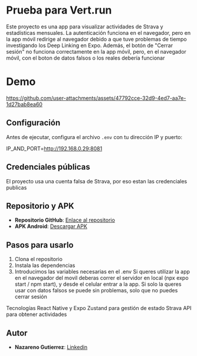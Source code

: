 # Prueba para Vert.run

Este proyecto es una app para visualizar actividades de Strava y estadísticas mensuales. La autenticación funciona en el navegador, pero en la app móvil redirige al navegador debido a que tuve problemas de tiempo investigando los Deep Linking en Expo. Además, el botón de "Cerrar sesión" no funciona correctamente en la app móvil, pero, en el navegador móvil, con el boton de datos falsos o los reales debería funcionar

# Demo
https://github.com/user-attachments/assets/47792cce-32d9-4ed7-aa7e-1d27bab8ea60

## Configuración

Antes de ejecutar, configura el archivo `.env` con tu dirección IP y puerto:

IP_AND_PORT=http://192.168.0.29:8081

## Credenciales públicas

El proyecto usa una cuenta falsa de Strava, por eso estan las credenciales publicas

## Repositorio y APK

- **Repositorio GitHub**: [Enlace al repositorio](https://github.com/nazagutierrez/react-native-prueba)
- **APK Android**: [Descargar APK](https://expo.dev/accounts/nazadevv/projects/react-native-prueba/builds/4434ceb6-29f9-484a-8c8c-1f1df0d5b482)

## Pasos para usarlo

1. Clona el repositorio
2. Instala las dependencias
3. Introducimos las variables necesarias en el .env
Si queres utilizar la app en el navegador del movil deberas correr el servidor en local (npx expo start / npm start), y desde el celular entrar a la app. 
Si solo la queres usar con datos falsos se puede sin problemas, solo que no puedes cerrar sesión


Tecnologías
React Native y Expo
Zustand para gestión de estado
Strava API para obtener actividades

## Autor
- **Nazareno Gutierrez**: [Linkedin](https://www.linkedin.com/in/nazarenogutierrez1/)
